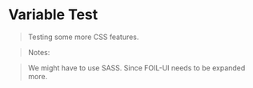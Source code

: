 # Variable Test 
> Testing some more CSS features. 


> Notes:

> We might have to use SASS. Since FOIL-UI needs to be expanded more. 
